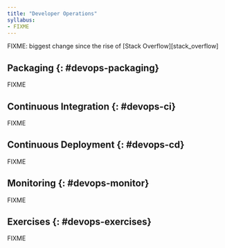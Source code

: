 ```yaml
---
title: "Developer Operations"
syllabus:
- FIXME
---
```


FIXME: biggest change since the rise of [Stack Overflow][stack_overflow]

## Packaging {: #devops-packaging}

FIXME

## Continuous Integration {: #devops-ci}

FIXME

## Continuous Deployment {: #devops-cd}

FIXME

## Monitoring {: #devops-monitor}

FIXME

## Exercises {: #devops-exercises}

FIXME
